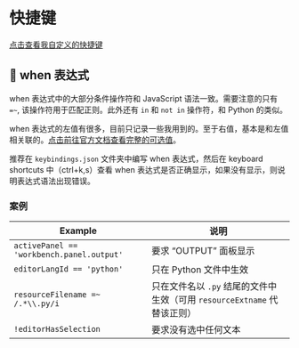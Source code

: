 # 快捷键

[点击查看我自定义的快捷键](../backup/keybindings.json)

## 🍕 when 表达式

when 表达式中的大部分条件操作符和 JavaScript 语法一致。需要注意的只有 `=~`, 该操作符用于匹配正则。此外还有 `in` 和 `not in` 操作符，和 Python 的类似。

when 表达式的左值有很多，目前只记录一些我用到的。至于右值，基本是和左值相关联的。[点击前往官方文档查看完整的可选值](https://code.visualstudio.com/api/references/when-clause-contexts#available-context-keys)。

推荐在 `keybindings.json` 文件夹中编写 when 表达式，然后在 keyboard shortcuts 中（ctrl+k,s）查看 when 表达式是否正确显示，如果没有显示，则说明表达式语法出现错误。

### 案例

| Example                                   | 说明                                                                   |
|-------------------------------------------|----------------------------------------------------------------------|
| `activePanel == 'workbench.panel.output'` | 要求 “OUTPUT” 面板显示                                                 |
| `editorLangId == 'python'`                | 只在 Python 文件中生效                                                 |
| `resourceFilename =~ /.*\\.py/i`          | 只在文件名以 `.py` 结尾的文件中生效（可用 `resourceExtname` 代替该正则） |
| `!editorHasSelection`                     | 要求没有选中任何文本                                                   |
